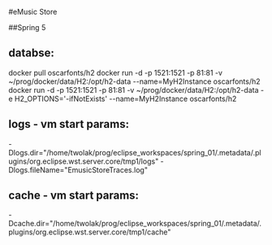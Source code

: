 #eMusic Store

##Spring 5

## databse:
docker pull oscarfonts/h2
docker run -d -p 1521:1521 -p 81:81 -v ~/prog/docker/data/H2:/opt/h2-data --name=MyH2Instance oscarfonts/h2
docker run -d -p 1521:1521 -p 81:81 -v ~/prog/docker/data/H2:/opt/h2-data -e H2_OPTIONS='-ifNotExists' --name=MyH2Instance oscarfonts/h2

## logs - vm start params:
-Dlogs.dir="/home/twolak/prog/eclipse_workspaces/spring_01/.metadata/.plugins/org.eclipse.wst.server.core/tmp1/logs" 
-Dlogs.fileName="EmusicStoreTraces.log"

## cache - vm start params:
-Dcache.dir="/home/twolak/prog/eclipse_workspaces/spring_01/.metadata/.plugins/org.eclipse.wst.server.core/tmp1/cache" 